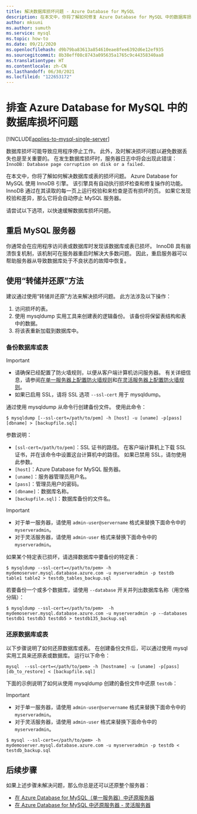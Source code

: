 ```yaml
---
title: 解决数据库损坏问题 - Azure Database for MySQL
description: 在本文中，你将了解如何修复 Azure Database for MySQL 中的数据库损坏问题。
author: mksuni
ms.author: sumuth
ms.service: mysql
ms.topic: how-to
ms.date: 09/21/2020
ms.openlocfilehash: d9b79ba83613a854610eae8fee6392d6e12ef935
ms.sourcegitcommit: 8b38eff08c8743a095635a1765c9c44358340aa8
ms.translationtype: HT
ms.contentlocale: zh-CN
ms.lasthandoff: 06/30/2021
ms.locfileid: "122653172"
---
```

# <a name="troubleshoot-database-corruption-in-azure-database-for-mysql"></a>排查 Azure Database for MySQL 中的数据库损坏问题

[!INCLUDE[applies-to-mysql-single-server](includes/applies-to-mysql-single-server.md)]

数据库损坏可能导致应用程序停止工作。 此外，及时解决损坏问题以避免数据丢失也是至关重要的。 在发生数据库损坏时，服务器日志中将会出现此错误：`InnoDB: Database page corruption on disk or a failed.`

在本文中，你将了解如何解决数据库或表的损坏问题。 Azure Database for MySQL 使用 InnoDB 引擎。 该引擎具有自动执行损坏检查和修复操作的功能。 InnoDB 通过在其读取的每一页上运行校验和来检查是否有损坏的页。 如果它发现校验和差异，那么它将会自动停止 MySQL 服务器。

请尝试以下选项，以快速缓解数据库损坏问题。

## <a name="restart-your-mysql-server"></a>重启 MySQL 服务器

你通常会在应用程序访问表或数据库时发现该数据库或表已损坏。 InnoDB 具有崩溃恢复机制，该机制可在服务器重启时解决大多数问题。 因此，重启服务器可以帮助服务器从导致数据库处于不良状态的故障中恢复。

## <a name="use-the-dump-and-restore-method"></a>使用“转储并还原”方法

建议通过使用“转储并还原”方法来解决损坏问题。 此方法涉及以下操作：
1. 访问损坏的表。
1. 使用 mysqldump 实用工具来创建表的逻辑备份。 该备份将保留表结构和表中的数据。
1. 将该表重新加载到数据库中。

### <a name="back-up-your-database-or-tables"></a>备份数据库或表

> [!Important]
> - 请确保已经配置了防火墙规则，以便从客户端计算机访问服务器。 有关详细信息，请参阅[在单一服务器上配置防火墙规则](howto-manage-firewall-using-portal.md)和[在灵活服务器上配置防火墙规则](flexible-server/how-to-connect-tls-ssl.md)。
> - 如果已启用 SSL，请将 SSL 选项 `--ssl-cert` 用于 mysqldump。

通过使用 mysqldump 从命令行创建备份文件。 使用此命令：

```
$ mysqldump [--ssl-cert=/path/to/pem] -h [host] -u [uname] -p[pass] [dbname] > [backupfile.sql]
```

参数说明：
- `[ssl-cert=/path/to/pem]`：SSL 证书的路径。 在客户端计算机上下载 SSL 证书，并在该命令中设置这台计算机中的路径。 如果已禁用 SSL，请勿使用此参数。
- `[host]`：Azure Database for MySQL 服务器。
- `[uname]`：服务器管理员用户名。
- `[pass]`：管理员用户的密码。
- `[dbname]`：数据库名称。
- `[backupfile.sql]`：数据库备份的文件名。

> [!Important]
> - 对于单一服务器，请使用 `admin-user@servername` 格式来替换下面命令中的 `myserveradmin`。
> - 对于灵活服务器，请使用 `admin-user` 格式来替换下面命令中的 `myserveradmin`。

如果某个特定表已损坏，请选择数据库中要备份的特定表：
```
$ mysqldump --ssl-cert=</path/to/pem> -h mydemoserver.mysql.database.azure.com -u myserveradmin -p testdb table1 table2 > testdb_tables_backup.sql
```

若要备份一个或多个数据库，请使用 `--database` 开关并列出数据库名称（用空格分隔）：

```
$ mysqldump --ssl-cert=</path/to/pem>  -h mydemoserver.mysql.database.azure.com -u myserveradmin -p --databases testdb1 testdb3 testdb5 > testdb135_backup.sql
```

### <a name="restore-your-database-or-tables"></a>还原数据库或表

以下步骤说明了如何还原数据库或表。 在创建备份文件后，可以通过使用 mysql 实用工具来还原表或数据库。 运行以下命令：

```
mysql  --ssl-cert=</path/to/pem> -h [hostname] -u [uname] -p[pass] [db_to_restore] < [backupfile.sql]
```
下面的示例说明了如何从使用 mysqldump 创建的备份文件中还原 `testdb`： 

> [!Important]
> - 对于单一服务器，请使用 `admin-user@servername` 格式来替换下面命令中的 `myserveradmin`。
> - 对于灵活服务器，请使用 ```admin-user``` 格式来替换下面命令中的 `myserveradmin`。 

```
$ mysql --ssl-cert=</path/to/pem> -h mydemoserver.mysql.database.azure.com -u myserveradmin -p testdb < testdb_backup.sql
```

## <a name="next-steps"></a>后续步骤
如果上述步骤未解决问题，那么你总是还可以还原整个服务器：
- [在 Azure Database for MySQL（单一服务器）中还原服务器](howto-restore-server-portal.md)
- [在 Azure Database for MySQL 中还原服务器 - 灵活服务器](flexible-server/how-to-restore-server-portal.md)




